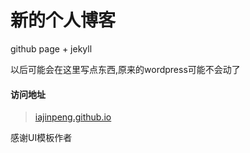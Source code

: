 
# 新的个人博客

github page + jekyll

以后可能会在这里写点东西,原来的wordpress可能不会动了

#### 访问地址
>[iajinpeng.github.io](https://iajinpeng.github.io)

感谢UI模板作者

